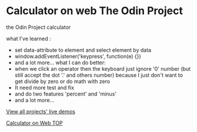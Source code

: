 # Calculator on web The Odin Project

the Odin Project calculator

what I've learned :

- set data-attribute to element and select element by data
- window.addEventListener('keypress', function(e) {})
- and a lot more...
  what I can do better:
- when we click an operator then the keyboard just ignore '0' number (but still accept the dot '.' and others number) because I just don't want to get divide by zero or do math with zero
- It need more test and fix
- and do two features 'percent' and 'minus'
- and a lot more...

[View all projects' live demos](https://minhhoccode111.github.io/all-projects-live-demos/) 

[Calculator on Web TOP](https://minhhoccode111.github.io/calculator-on-web-top/) 
